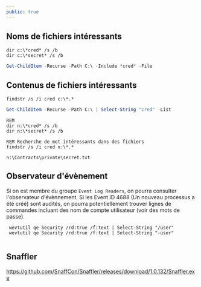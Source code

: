 ```yaml
---
public: true
---
```

## Noms de fichiers intéressants

```batch
dir c:\*cred* /s /b 
dir c:\*secret* /s /b
```

```powershell
Get-ChildItem -Recurse -Path C:\ -Include *cred* -File
```

## Contenus de fichiers intéressants

```
findstr /s /i cred c:\*.*
```

```powershell
Get-ChildItem -Recurse -Path C:\ | Select-String "cred" -List
```

```
REM 
dir n:\*cred* /s /b 
dir n:\*secret* /s /b

REM Recherche de mot intéressants dans des fichiers
findstr /s /i cred n:\*.*

n:\Contracts\private\secret.txt
```


## Observateur d'évènement

Si on est membre du groupe `Event Log Readers`, on pourra consulter l'observateur d'évènnement.
Si les Event ID 4688 (Un nouveau processus a été créé) sont audités, on pourra potentiellement trouver lignes de commandes incluant des nom de compte utilisateur (voir des mots de passe).

```shell
 wevtutil qe Security /rd:true /f:text | Select-String "/user"
 wevtutil qe Security /rd:true /f:text | Select-String "-user"
 
```

## Snaffler

<https://github.com/SnaffCon/Snaffler/releases/download/1.0.132/Snaffler.exe>
